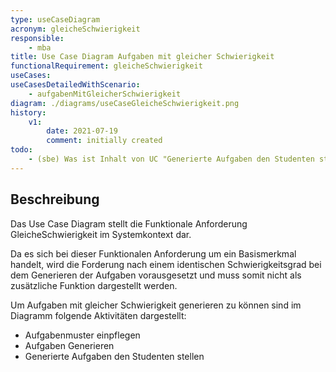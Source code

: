```yaml
---
type: useCaseDiagram
acronym: gleicheSchwierigkeit
responsible: 
    - mba
title: Use Case Diagram Aufgaben mit gleicher Schwierigkeit 
functionalRequirement: gleicheSchwierigkeit
useCases:
useCasesDetailedWithScenario:
    - aufgabenMitGleicherSchwierigkeit
diagram: ./diagrams/useCaseGleicheSchwierigkeit.png
history:
    v1:
        date: 2021-07-19
        comment: initially created
todo: 
    - (sbe) Was ist Inhalt von UC "Generierte Aufgaben den Studenten stellen" (insb. in Abgrenzung zu "Aufgaben generieren")
---
```


## Beschreibung

Das Use Case Diagram stellt die Funktionale Anforderung GleicheSchwierigkeit im Systemkontext dar.

Da es sich bei dieser Funktionalen Anforderung um ein Basismerkmal handelt, wird die Forderung nach einem identischen Schwierigkeitsgrad bei dem Generieren der Aufgaben vorausgesetzt und muss somit nicht als zusätzliche Funktion dargestellt werden.

Um Aufgaben mit gleicher Schwierigkeit generieren zu können sind im Diagramm folgende Aktivitäten dargestellt:
* Aufgabenmuster einpflegen
* Aufgaben Generieren
* Generierte Aufgaben den Studenten stellen




